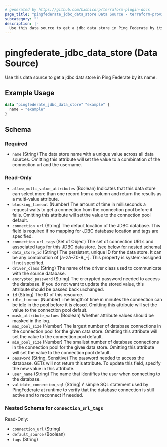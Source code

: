 ```yaml
---
# generated by https://github.com/hashicorp/terraform-plugin-docs
page_title: "pingfederate_jdbc_data_store Data Source - terraform-provider-pingfederate"
subcategory: ""
description: |-
  Use this data source to get a jdbc data store in Ping Federate by its name.
---
```


# pingfederate_jdbc_data_store (Data Source)

Use this data source to get a jdbc data store in Ping Federate by its name.

## Example Usage

```terraform
data "pingfederate_jdbc_data_store" "example" {
  name = "example"
}
```

<!-- schema generated by tfplugindocs -->
## Schema

### Required

- `name` (String) The data store name with a unique value across all data sources. Omitting this attribute will set the value to a combination of the connection url and the username.

### Read-Only

- `allow_multi_value_attributes` (Boolean) Indicates that this data store can select more than one record from a column and return the results as a multi-value attribute.
- `blocking_timeout` (Number) The amount of time in milliseconds a request waits to get a connection from the connection pool before it fails. Omitting this attribute will set the value to the connection pool default.
- `connection_url` (String) The default location of the JDBC database. This field is required if no mapping for JDBC database location and tags are specified.
- `connection_url_tags` (Set of Object) The set of connection URLs and associated tags for this JDBC data store. (see [below for nested schema](#nestedatt--connection_url_tags))
- `data_store_id` (String) The persistent, unique ID for the data store. It can be any combination of [a-zA-Z0-9._-]. This property is system-assigned if not specified.
- `driver_class` (String) The name of the driver class used to communicate with the source database.
- `encrypted_password` (String) The encrypted password needed to access the database. If you do not want to update the stored value, this attribute should be passed back unchanged.
- `id` (String) The ID of this resource.
- `idle_timeout` (Number) The length of time in minutes the connection can be idle in the pool before it is closed. Omitting this attribute will set the value to the connection pool default.
- `mask_attribute_values` (Boolean) Whether attribute values should be masked in the log.
- `max_pool_size` (Number) The largest number of database connections in the connection pool for the given data store. Omitting this attribute will set the value to the connection pool default.
- `min_pool_size` (Number) The smallest number of database connections in the connection pool for the given data store. Omitting this attribute will set the value to the connection pool default.
- `password` (String, Sensitive) The password needed to access the database. GETs will not return this attribute. To update this field, specify the new value in this attribute.
- `user_name` (String) The name that identifies the user when connecting to the database.
- `validate_connection_sql` (String) A simple SQL statement used by PingFederate at runtime to verify that the database connection is still active and to reconnect if needed.

<a id="nestedatt--connection_url_tags"></a>
### Nested Schema for `connection_url_tags`

Read-Only:

- `connection_url` (String)
- `default_source` (Boolean)
- `tags` (String)
